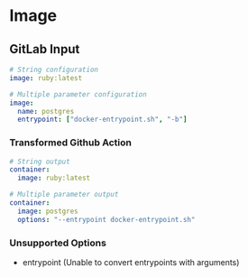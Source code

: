 # Image

## GitLab Input

```yaml
# String configuration
image: ruby:latest

# Multiple parameter configuration
image:
  name: postgres
  entrypoint: ["docker-entrypoint.sh", "-b"]
```

### Transformed Github Action

```yaml
# String output
container:
  image: ruby:latest

# Multiple parameter output
container:
  image: postgres
  options: "--entrypoint docker-entrypoint.sh"
```

### Unsupported Options

- entrypoint (Unable to convert entrypoints with arguments)
